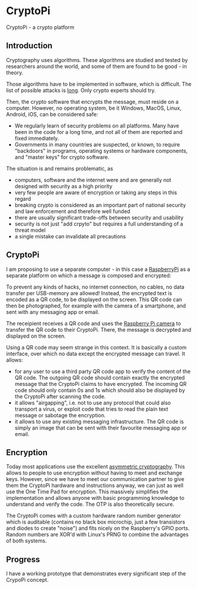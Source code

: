 CryptoPi
========

CryptoPi - a crypto platform

Introduction
------------

Cryptography uses algorithms. These algorithms are studied and tested by researchers around the world, 
and some of them are found to be good - in theory.

Those algorithms have to be implemented in software, which is difficult. The list of possible attacks is 
[long](https://en.wikipedia.org/wiki/Category:Cryptographic_attacks). Only crypto experts should try.

Then, the crypto software that encrypts the message, must reside on a computer. However, no operating system, 
be it Windows, MacOS, Linux, Android, iOS, can be considered safe:
- We regularly learn of security problems on all platforms. Many have been in the code for a long time, and not all 
of them are reported and fixed immediately.
- Governments in many countries are suspected, or known, to require "backdoors" in programs, operating systems 
or hardware components, and "master keys" for crypto software.

The situation is and remains problematic, as
- computers, software and the internet were and are generally not designed with security as a high priority
- very few people are aware of encryption or taking any steps in this regard
- breaking crypto is considered as an important part of national security and law enforcement and therefore well funded
- there are usually significant trade-offs between security and usability
- security is not just "add crpyto" but requires a full understanding of a threat model
- a single mistake can invalidate all precautions

CryptoPi
--------

I am proposing to use a separate computer - in this case a [RaspberryPi](http://www.raspberrypi.org/) as a separate platform
on which a message is composed and encrypted:

To prevent any kinds of hacks, no internet connection, no cables, no data transfer per USB-memory are allowed! Instead,
the encrypted text is encoded as a QR code, to be displayed on the screen. This QR code can then be photographed, for example 
with the camera of a smartphone, and sent with any messaging app or email.

The receipient receives a QR code and uses the [Raspberry Pi camera](http://www.raspberrypi.org/help/camera-module-setup/) to
transfer the QR code to their CryptoPi. There, the message is decrypted and displayed on the screen.

Using a QR code may seem strange in this context. It is basically a custom interface, over which no data except the 
encrypted message can travel. It allows:
- for any user to use a third party QR code app to verify the content of the QR code. The outgoing QR code should contain
exactly the encrypted message that the CryptoPi claims to have encrypted. The incoming QR code should only contain 0s and 1s
which should also be displayed by the CryptoPi after scanning the code.
- it allows "airgapping", i.e. not to use any protocol that could also transport a virus, or exploit code that tries to 
read the plain text message or sabotage the encryption.
- it allows to use any existing messaging infrastructure. The QR code is simply an image that can be sent with their favourite
messaging app or email.

Encryption
----------

Today most applications use the excellent [asymmetric cryptography](https://en.wikipedia.org/wiki/Public-key_cryptography).
This allows to people to use encryption without having to meet and exchange keys. However, since we have to meet our communication partner to give them the CryptoPi hardware and instructions anyway, we can just as well
use the One Time Pad for encryption. This massively simplifies the implementation and allows anyone with basic programming
knowledge to understand and verify the code. The OTP is also theoretically secure.

The CryptoPi comes with a custom hardware random number generator which is auditable (contains no black box microchip,
just a few transistors and diodes to create "noise") and fits nicely on the Raspberry's GPIO ports. Random numbers are XOR'd 
with Linux's PRNG to combine the advantages of both systems.

Progress
--------

I have a working prototype that demonstrates every significant step of the CrypoPi concept. 

 

